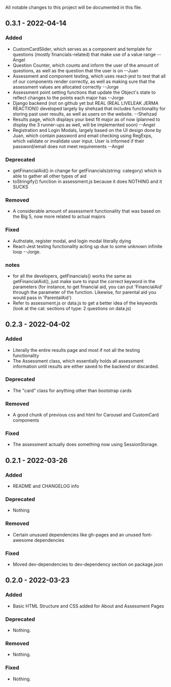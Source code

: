All notable changes to this project will be documented in this file.
## 0.3.1 - 2022-04-14
### Added
- CustomCardSlider, which serves as a component and template for questions (mostly financials-related) that make use of a value range --Angel
- Question Counter, which counts and inform the user of the amount of questions, as well as the question that the user is on --Juan
- Assessment and component testing, which uses react-jest to test that all of our components render correctly, as well as making sure that the assessment values are allocated correctly --Jorge
- Assessment point setting functions that update the Object's state to reflect changes to the points each major has --Jorge
- Django backend (not on github yet but REAL  (REAL LIVELEAK JERMA REACTION)) developed largely by shehzad that includes functionality for storing past user results, as well as users on the website. --Shehzad
- Results page, which displays your best fit major as of now (planned to display the 3 runner-ups as well, will be implemented soon) --Angel
- Registration and Login Modals, largely based on the UI design done by Juan, which contain password and email checking using RegExps, which validate or invalidate user input. User is informed if their password/email does not meet requirements --Angel

### Deprecated
- getFinancialAid() in change for getFinancials(string: category) which is able to gather all other types of aid
- toStringify() function in assessment.js because it does NOTHING and it SUCKS
### Removed
- A considerable amount of assessment functionality that was based on the Big 5, now more related to actual majors
### Fixed
- Authstate, register modal, and login modal literally dying
- React-Jest testing functionality acting up due to some unknown infinite loop --Jorge.

### notes
- for all the developers, getFinancials() works the same as getFinancialAid(), just make sure to input the correct keyword in the parameters (for instance, to get financial aid, you can put 'FinancialAid' through the parameter of the function. Likewise, for parental aid you would pass in 'ParentalAid')
- Refer to assessment.js or data.js to get a better idea of the keywords (look at the cat: sections of type: 2 questions on data.js)

## 0.2.3 - 2022-04-02
### Added
- Literally the entire results page and most if not all the testing functionality
- The Assessment class, which essentially holds all assessment information until results are either saved to the backend or discarded.
### Deprecated
- The "card" class for anything other than bootstrap cards
### Removed
- A good chunk of previous css and html for Carousel and CustomCard components
### Fixed
- The assessment actually does something now using SessionStorage.

## 0.2.1 - 2022-03-26
### Added
- README and CHANGELOG info
### Deprecated
- Nothing
### Removed
- Certain unusued dependencies like gh-pages and an unused font-awesome dependencies
### Fixed
- Moved dev-dependencies to dev-dependency section on package.json

## 0.2.0 - 2022-03-23
### Added
- Basic HTML Structure and CSS added for About and Assessment Pages
### Deprecated
- Nothing.
### Removed
- Nothing.
### Fixed
- Nothing.